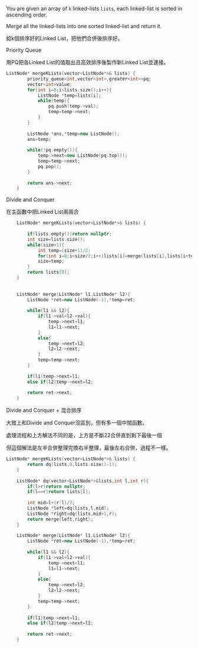 You are given an array of `k` linked-lists `lists`, each linked-list is sorted in ascending order.

Merge all the linked-lists into one sorted linked-list and return it.


給k個排序好的Linked List，把他們合併後排序好。


Priority Queue

用PQ把各Linked List的值取出且高效排序後製作新Linked List並連接。

```cpp
ListNode* mergeKLists(vector<ListNode*>& lists) {
        priority_queue<int,vector<int>,greater<int>>pq; 
        vector<int>value;
        for(int i=0;i<lists.size();i++){
            ListNode *temp=lists[i];
            while(temp){
                pq.push(temp->val);
                temp=temp->next;
            }
        }
        
        ListNode *ans,*temp=new ListNode();
        ans=temp;
        
        while(!pq.empty()){
            temp->next=new ListNode(pq.top());
            temp=temp->next;
            pq.pop();
        }
        
        return ans->next;
    }
```

Divide and Conquer

在主函數中把Linked List兩兩合 
```cpp
	ListNode* mergeKLists(vector<ListNode*>& lists) {
        
        if(lists.empty())return nullptr;
        int size=lists.size();
        while(size>1){
            int temp=(size+1)/2;
            for(int i=0;i<size/2;i++)lists[i]=merge(lists[i],lists[i+temp]);
            size=temp;
        }
        return lists[0];
    }
    
    
    ListNode* merge(ListNode* l1,ListNode* l2){
        ListNode *ret=new ListNode(-1),*temp=ret;
        
        while(l1 && l2){
            if(l1->val<l2->val){
                temp->next=l1;
                l1=l1->next;
            }
            else{
                temp->next=l2;
                l2=l2->next;
            }
            temp=temp->next;
        }
        
        if(l1)temp->next=l1; 
        else if(l2)temp->next=l2;
        
        return ret->next;
    }
```

Divide and Conquer + 混合排序

大致上和Divide and Conquer沒區別，但有多一個中間函數。

處理流程和上方解法不同的是，上方是不斷22合併直到剩下最後一個

但這個解法是左半合併整理完換右半整理，最後左右合併，過程不一樣。

```cpp
ListNode* mergeKLists(vector<ListNode*>& lists) {
        return dq(lists,0,lists.size()-1);
    }
    
    ListNode* dq(vector<ListNode*>&lists,int l,int r){
        if(l>r)return nullptr;
        if(l==r)return lists[l];
        
        int mid=l+(r-l)/2;
        ListNode *left=dq(lists,l,mid);
        ListNode *right=dq(lists,mid+1,r);
        return merge(left,right);
    }
    
    ListNode* merge(ListNode* l1,ListNode* l2){
        ListNode *ret=new ListNode(-1),*temp=ret;
        
        while(l1 && l2){
            if(l1->val<l2->val){
                temp->next=l1;
                l1=l1->next;
            }
            else{
                temp->next=l2;
                l2=l2->next;
            }
            temp=temp->next;
        }
        
        if(l1)temp->next=l1; 
        else if(l2)temp->next=l2;
        
        return ret->next;
    }
```